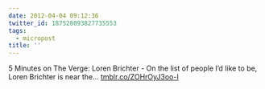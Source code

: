 ```yaml
---
date: 2012-04-04 09:12:36
twitter_id: 187528093827735553
tags:
  - micropost
title: ''
---
```


5 Minutes on The Verge: Loren Brichter - On the list of people I’d like to be, Loren Brichter is near the... [tmblr.co/ZOHrOyJ3oo-I](http://tmblr.co/ZOHrOyJ3oo-I)
